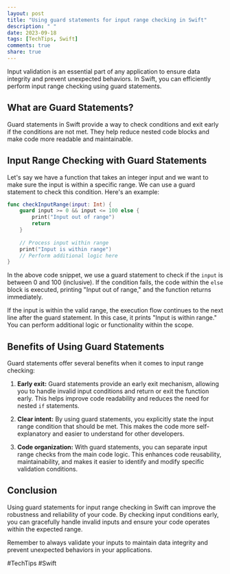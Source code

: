 ```yaml
---
layout: post
title: "Using guard statements for input range checking in Swift"
description: " "
date: 2023-09-18
tags: [TechTips, Swift]
comments: true
share: true
---
```


Input validation is an essential part of any application to ensure data integrity and prevent unexpected behaviors. In Swift, you can efficiently perform input range checking using guard statements.

## What are Guard Statements?

Guard statements in Swift provide a way to check conditions and exit early if the conditions are not met. They help reduce nested code blocks and make code more readable and maintainable.

## Input Range Checking with Guard Statements

Let's say we have a function that takes an integer input and we want to make sure the input is within a specific range. We can use a guard statement to check this condition. Here's an example:

```swift
func checkInputRange(input: Int) {
    guard input >= 0 && input <= 100 else {
        print("Input out of range")
        return
    }
    
    // Process input within range
    print("Input is within range")
    // Perform additional logic here
}
```

In the above code snippet, we use a guard statement to check if the `input` is between 0 and 100 (inclusive). If the condition fails, the code within the `else` block is executed, printing "Input out of range," and the function returns immediately.

If the input is within the valid range, the execution flow continues to the next line after the guard statement. In this case, it prints "Input is within range." You can perform additional logic or functionality within the scope.

## Benefits of Using Guard Statements

Guard statements offer several benefits when it comes to input range checking:

1. **Early exit:** Guard statements provide an early exit mechanism, allowing you to handle invalid input conditions and return or exit the function early. This helps improve code readability and reduces the need for nested `if` statements.

2. **Clear intent:** By using guard statements, you explicitly state the input range condition that should be met. This makes the code more self-explanatory and easier to understand for other developers.

3. **Code organization:** With guard statements, you can separate input range checks from the main code logic. This enhances code reusability, maintainability, and makes it easier to identify and modify specific validation conditions.

## Conclusion

Using guard statements for input range checking in Swift can improve the robustness and reliability of your code. By checking input conditions early, you can gracefully handle invalid inputs and ensure your code operates within the expected range.

Remember to always validate your inputs to maintain data integrity and prevent unexpected behaviors in your applications.

#TechTips #Swift